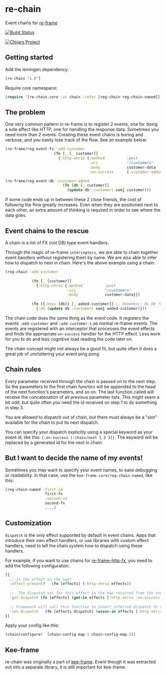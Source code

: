 # re-chain

Event chains for [re-frame](https://github.com/Day8/re-frame)

[![Build Status](https://travis-ci.org/ingesolvoll/re-chain.svg?branch=master)](https://travis-ci.org/ingesolvoll/kee-frame)

[![Clojars Project](https://img.shields.io/clojars/v/re-chain.svg)](https://clojars.org/kee-frame)


## Getting started
Add the leiningen dependency:
```clojure
[re-chain "1.0"]
```

Require core namespace:

```clojure
(require '[re-chain.core :as chain :refer [reg-chain reg-chain-named]])
```

## The problem

One very common pattern in re-frame is to register 2 events, one for doing a side effect like HTTP, one for handling the response data. Sometimes you need more than 2 events. Creating these event chains is boring and verbose, and you easily lose track of the flow. See an example below:

```clojure      
(re-frame/reg-event-fx :add-customer
                      (fn [_ [_ customer]]
                        {:http-xhrio {:method          :post
                                      :uri             "/customers"
                                      :body            customer-data
                                      :on-success      [:customer-added]}}))

(re-frame/reg-event-db :customer-added
                          (fn [db [_ customer]]
                            (update db :customers conj customer)))
```

If some code ends up in between these 2 close friends, the cost of following the flow greatly increases. Even when they are positioned next to each other, an extra amount of thinking is required in order to see where the data goes.

## Event chains to the rescue

A chain is a list of FX (not DB) type event handlers. 

Through the magic of re-frame `interceptors`, we are able to chain together event handlers without registering them by name. We are also able to infer how to dispatch to next in chain. Here's the above example using a chain:

```clojure      
(reg-chain :add-customer
            
            (fn [_ [customer]]
              {:http-xhrio {:method          :post
                            :uri             "/customers"
                            :body            customer-data}})
            
            (fn [{:keys [db]} [_ added-customer]] ;; Remember: No DB functions, only FX.
              {:db (update db :customers conj added-customer)}))
```

The chain code does the same thing as the event code. It registers the events `:add-customer` and `:add-customer-1` as normal re-frame events. The events are registered with an interceptor that processes the event effects and finds the appropriate `on-success` handler for the HTTP effect. Less work for you to do and less cognitive load reading the code later on.

The chain concept might not always be a good fit, but quite often it does a great job of uncluttering your event ping pong.

## Chain rules
Every parameter received through the chain is passed on to the next step. So the parameters to the first chain function will be appended to the head of the next function's parameters, and so on. The last function called will receive the concatenation of all previous parameter lists. This might seem a bit odd, but quite often you need the id received on step 1 to do something in step 3.

You are allowed to dispatch out of chain, but there must always be a "slot" available for the chain to put its next dispatch.

You can specify your dispatch explicitly using a special keyword as your event id, like this: `{:on-success [:chain/next 1 2 3]}`. The keyword will be replaced by a generated id for the next in chain. 

## But I want to decide the name of my events!

Sometimes you may want to specify your event names, to ease debugging or readability. In that case, use the `kee-frame.core/reg-chain-named`, like this: 

```clojure
(reg-chain-named :first-id 
                  first-fn 
                  :second-id 
                  second-fn
                  ....)
```

## Customization 

`dispatch` is the only effect supported by default in event chains. Apps that introduce their own effect handlers, 
or use libraries with custom effect handlers, need to tell the chain system how to dispatch using these handlers. 

For example, if you want to use chains for [re-frame-http-fx](https://github.com/Day8/re-frame-http-fx), 
you need to add the following configuration.

```clojure
[{
  ;; Is the effect in the map?
  :effect-present?   (fn [effects] (:http-xhrio effects)) 
  
  ;;  The dispatch set for this effect in the map returned from the event handler
  :get-dispatch (fn [effects] (get-in effects [:http-xhrio :on-success]))
  
  ;; Framework will call this function to insert inferred dispatch to next handler in chain
  :set-dispatch   (fn [effects dispatch] (assoc-in effects [:http-xhrio :on-success] dispatch))  
}]
```

Apply your config like this:

```clojure
(chain/configure!  [chain-config-map-1 chain-config-map-2])
```

## Kee-frame
re-chain was originally a part of [kee-frame](https://github.com/ingesolvoll/kee-frame). Event though it was extracted
out into a separate library, it is still important for kee-frame.
